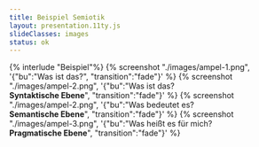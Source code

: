 ```yaml
---
title: Beispiel Semiotik
layout: presentation.11ty.js
slideClasses: images
status: ok
---
```


{% interlude "Beispiel"%}
{% screenshot "./images/ampel-1.png", '{"bu":"Was ist das?", "transition":"fade"}' %}
{% screenshot "./images/ampel-2.png", '{"bu":"Was ist das?<br>**Syntaktische Ebene**", "transition":"fade"}' %}
{% screenshot "./images/ampel-2.png", '{"bu":"Was bedeutet es?<br>**Semantische Ebene**", "transition":"fade"}' %}
{% screenshot "./images/ampel-3.png", '{"bu":"Was heißt es für mich?<br>**Pragmatische Ebene**", "transition":"fade"}' %}
